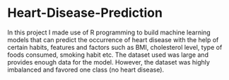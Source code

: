 # Heart-Disease-Prediction
In this project I made use of R programming to build machine learning models that can predict the occurrence of heart disease with the help of certain habits, features and factors such as BMI, cholesterol level, type of foods consumed, smoking habit etc.  The dataset used was large and provides enough data for the model. However, the dataset was highly imbalanced and favored one class (no heart disease).
